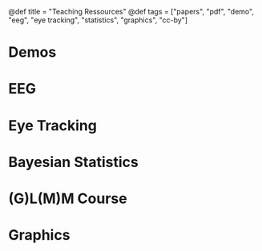 @def title = "Teaching Ressources"
@def tags = ["papers", "pdf", "demo", "eeg", "eye tracking", "statistics", "graphics", "cc-by"]

# Demos
# EEG
# Eye Tracking
# Bayesian Statistics
# (G)L(M)M Course
# Graphics
